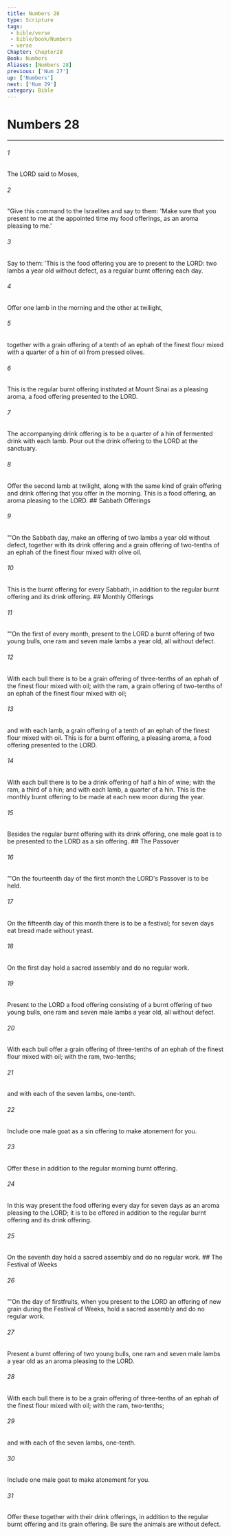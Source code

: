 ```yaml
---
title: Numbers 28
type: Scripture
tags:
 - bible/verse
 - bible/book/Numbers
 - verse
Chapter: Chapter28
Book: Numbers
Aliases: [Numbers 28]
previous: ['Num 27']
up: ['Numbers']
next: ['Num 29']
category: Bible
---
```

# Numbers 28

***


###### 1 
The LORD said to Moses, 

###### 2 
"Give this command to the Israelites and say to them: 'Make sure that you present to me at the appointed time my food offerings, as an aroma pleasing to me.' 

###### 3 
Say to them: 'This is the food offering you are to present to the LORD: two lambs a year old without defect, as a regular burnt offering each day. 

###### 4 
Offer one lamb in the morning and the other at twilight, 

###### 5 
together with a grain offering of a tenth of an ephah of the finest flour mixed with a quarter of a hin of oil from pressed olives. 

###### 6 
This is the regular burnt offering instituted at Mount Sinai as a pleasing aroma, a food offering presented to the LORD. 

###### 7 
The accompanying drink offering is to be a quarter of a hin of fermented drink with each lamb. Pour out the drink offering to the LORD at the sanctuary. 

###### 8 
Offer the second lamb at twilight, along with the same kind of grain offering and drink offering that you offer in the morning. This is a food offering, an aroma pleasing to the LORD. ## Sabbath Offerings 

###### 9 
"'On the Sabbath day, make an offering of two lambs a year old without defect, together with its drink offering and a grain offering of two-tenths of an ephah of the finest flour mixed with olive oil. 

###### 10 
This is the burnt offering for every Sabbath, in addition to the regular burnt offering and its drink offering. ## Monthly Offerings 

###### 11 
"'On the first of every month, present to the LORD a burnt offering of two young bulls, one ram and seven male lambs a year old, all without defect. 

###### 12 
With each bull there is to be a grain offering of three-tenths of an ephah of the finest flour mixed with oil; with the ram, a grain offering of two-tenths of an ephah of the finest flour mixed with oil; 

###### 13 
and with each lamb, a grain offering of a tenth of an ephah of the finest flour mixed with oil. This is for a burnt offering, a pleasing aroma, a food offering presented to the LORD. 

###### 14 
With each bull there is to be a drink offering of half a hin of wine; with the ram, a third of a hin; and with each lamb, a quarter of a hin. This is the monthly burnt offering to be made at each new moon during the year. 

###### 15 
Besides the regular burnt offering with its drink offering, one male goat is to be presented to the LORD as a sin offering. ## The Passover 

###### 16 
"'On the fourteenth day of the first month the LORD's Passover is to be held. 

###### 17 
On the fifteenth day of this month there is to be a festival; for seven days eat bread made without yeast. 

###### 18 
On the first day hold a sacred assembly and do no regular work. 

###### 19 
Present to the LORD a food offering consisting of a burnt offering of two young bulls, one ram and seven male lambs a year old, all without defect. 

###### 20 
With each bull offer a grain offering of three-tenths of an ephah of the finest flour mixed with oil; with the ram, two-tenths; 

###### 21 
and with each of the seven lambs, one-tenth. 

###### 22 
Include one male goat as a sin offering to make atonement for you. 

###### 23 
Offer these in addition to the regular morning burnt offering. 

###### 24 
In this way present the food offering every day for seven days as an aroma pleasing to the LORD; it is to be offered in addition to the regular burnt offering and its drink offering. 

###### 25 
On the seventh day hold a sacred assembly and do no regular work. ## The Festival of Weeks 

###### 26 
"'On the day of firstfruits, when you present to the LORD an offering of new grain during the Festival of Weeks, hold a sacred assembly and do no regular work. 

###### 27 
Present a burnt offering of two young bulls, one ram and seven male lambs a year old as an aroma pleasing to the LORD. 

###### 28 
With each bull there is to be a grain offering of three-tenths of an ephah of the finest flour mixed with oil; with the ram, two-tenths; 

###### 29 
and with each of the seven lambs, one-tenth. 

###### 30 
Include one male goat to make atonement for you. 

###### 31 
Offer these together with their drink offerings, in addition to the regular burnt offering and its grain offering. Be sure the animals are without defect. 
